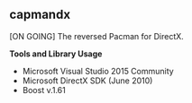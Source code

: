 **capmandx**
-------
 
[ON GOING] The reversed Pacman for DirectX.

**Tools and Library Usage**

 - Microsoft Visual Studio 2015 Community
 - Microsoft DirectX SDK (June 2010)
 - Boost v.1.61
 
 
 
